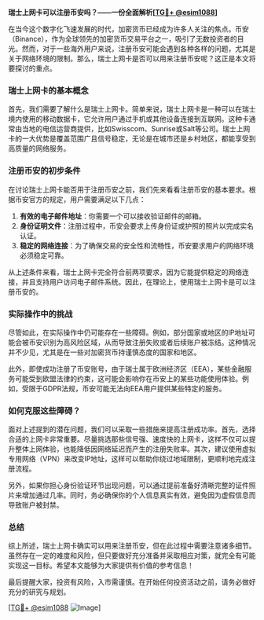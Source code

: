 **瑞士上网卡可以注册币安吗？——一份全面解析[[TG💪+ @esim1088](https://t.me/s/esim1088)]**

在当今这个数字化飞速发展的时代，加密货币已经成为许多人关注的焦点。币安（Binance），作为全球领先的加密货币交易平台之一，吸引了无数投资者的目光。然而，对于一些海外用户来说，注册币安可能会遇到各种各样的问题，尤其是关于网络环境的限制。那么，瑞士上网卡是否可以用来注册币安呢？这正是本文将要探讨的重点。

### 瑞士上网卡的基本概念

首先，我们需要了解什么是瑞士上网卡。简单来说，瑞士上网卡是一种可以在瑞士境内使用的移动数据卡，它允许用户通过手机或其他设备连接到互联网。这种卡通常由当地的电信运营商提供，比如Swisscom、Sunrise或Salt等公司。瑞士上网卡的一大优势是覆盖范围广且信号稳定，无论是在城市还是乡村地区，都能享受到高质量的网络服务。

### 注册币安的初步条件

在讨论瑞士上网卡能否用于注册币安之前，我们先来看看注册币安的基本要求。根据币安官方的规定，用户需要满足以下几点：

1. **有效的电子邮件地址**：你需要一个可以接收验证邮件的邮箱。
2. **身份证明文件**：注册过程中，币安会要求上传身份证或护照的照片以完成实名认证。
3. **稳定的网络连接**：为了确保交易的安全性和流畅性，币安要求用户的网络环境必须稳定可靠。

从上述条件来看，瑞士上网卡完全符合前两项要求，因为它能提供稳定的网络连接，并且支持用户访问电子邮件系统。因此，在理论上，使用瑞士上网卡是可以注册币安的。

### 实际操作中的挑战

尽管如此，在实际操作中仍可能存在一些障碍。例如，部分国家或地区的IP地址可能会被币安识别为高风险区域，从而导致注册失败或者后续账户被冻结。这种情况并不少见，尤其是在一些对加密货币持谨慎态度的国家和地区。

此外，即使成功注册了币安账号，由于瑞士属于欧洲经济区（EEA），某些金融服务可能受到欧盟法律的约束，这可能会影响你在币安上的某些功能使用体验。例如，受限于GDPR法规，币安可能无法向EEA用户提供某些特定的服务。

### 如何克服这些障碍？

面对上述提到的潜在问题，我们可以采取一些措施来提高注册成功率。首先，选择合适的上网卡非常重要。尽量挑选那些信号强、速度快的上网卡，这样不仅可以提升整体上网体验，也能降低因网络延迟而产生的注册失败率。其次，建议使用虚拟专用网络（VPN）来改变IP地址，这样可以帮助你绕过地域限制，更顺利地完成注册流程。

另外，如果你担心身份验证环节出现问题，可以通过提前准备好清晰完整的证件照片来增加通过几率。同时，务必确保你的个人信息真实有效，避免因为虚假信息而导致账户被封禁。

### 总结

综上所述，瑞士上网卡确实可以用来注册币安，但在此过程中需要注意诸多细节。虽然存在一定的难度和风险，但只要做好充分准备并采取相应对策，就完全有可能实现这一目标。希望本文能够为大家提供有价值的参考信息！

最后提醒大家，投资有风险，入市需谨慎。在开始任何投资活动之前，请务必做好充分的研究与规划。

[[TG💪+ @esim1088](https://t.me/s/esim1088) ![Image](https://i.postimg.cc/4NQfJmqS/Snipaste-2025-05-13-00-14-12.png)]